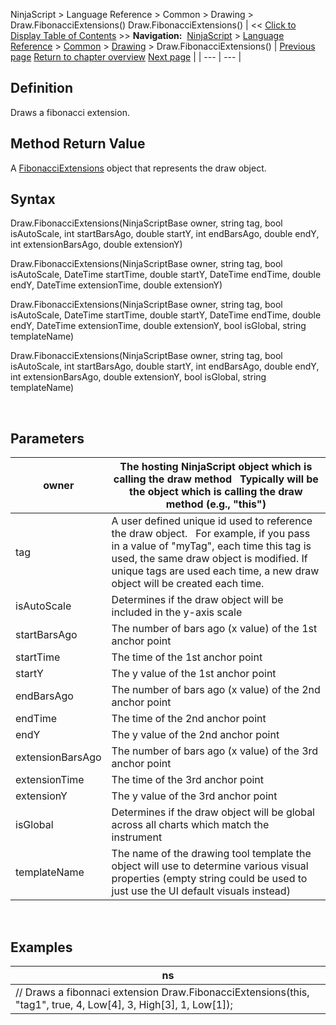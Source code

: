﻿
NinjaScript \> Language Reference \> Common \> Drawing \> Draw.FibonacciExtensions()
Draw.FibonacciExtensions()
| \<\< [Click to Display Table of Contents](draw_fibonacciextensions.md) \>\> **Navigation:**     [NinjaScript](ninjascript.md) \> [Language Reference](language_reference_wip.md) \> [Common](common.md) \> [Drawing](drawing.md) \> Draw.FibonacciExtensions() | [Previous page](fibonaccicircle.md) [Return to chapter overview](drawing.md) [Next page](fibonacciextensions.md) |
| --- | --- |
## Definition
Draws a fibonacci extension.
 
## Method Return Value
A [FibonacciExtensions](fibonacciextensions.md) object that represents the draw object.
 
## Syntax
Draw.FibonacciExtensions(NinjaScriptBase owner, string tag, bool isAutoScale, int startBarsAgo, double startY, int endBarsAgo, double endY, int extensionBarsAgo, double extensionY)  

Draw.FibonacciExtensions(NinjaScriptBase owner, string tag, bool isAutoScale, DateTime startTime, double startY, DateTime endTime, double endY, DateTime extensionTime, double extensionY)  

Draw.FibonacciExtensions(NinjaScriptBase owner, string tag, bool isAutoScale, DateTime startTime, double startY, DateTime endTime, double endY, DateTime extensionTime, double extensionY, bool isGlobal, string templateName)  

Draw.FibonacciExtensions(NinjaScriptBase owner, string tag, bool isAutoScale, int startBarsAgo, double startY, int endBarsAgo, double endY, int extensionBarsAgo, double extensionY, bool isGlobal, string templateName)
   

 
## Parameters
| owner | The hosting NinjaScript object which is calling the draw method   Typically will be the object which is calling the draw method (e.g., "this") |
| --- | --- |
| tag | A user defined unique id used to reference the draw object.    For example, if you pass in a value of "myTag", each time this tag is used, the same draw object is modified. If unique tags are used each time, a new draw object will be created each time. |
| isAutoScale | Determines if the draw object will be included in the y\-axis scale |
| startBarsAgo | The number of bars ago (x value) of the 1st anchor point |
| startTime | The time of the 1st anchor point |
| startY | The y value of the 1st anchor point |
| endBarsAgo | The number of bars ago (x value) of the 2nd anchor point |
| endTime | The time of the 2nd anchor point |
| endY | The y value of the 2nd anchor point |
| extensionBarsAgo | The number of bars ago (x value) of the 3rd anchor point |
| extensionTime | The time of the 3rd anchor point |
| extensionY | The y value of the 3rd anchor point |
| isGlobal | Determines if the draw object will be global across all charts which match the instrument |
| templateName | The name of the drawing tool template the object will use to determine various visual properties (empty string could be used to just use the UI default visuals instead) |
 
## 
## Examples
| ns |
| --- |
| // Draws a fibonnaci extension Draw.FibonacciExtensions(this, "tag1", true, 4, Low\[4], 3, High\[3], 1, Low\[1]); |

